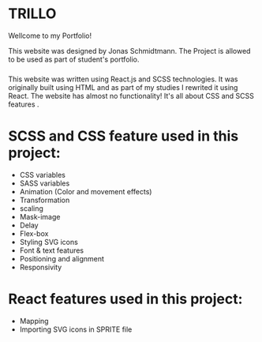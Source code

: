 # TRILLO

Wellcome to my Portfolio!

This website was designed by Jonas Schmidtmann. The Project is allowed to be used as part of student's portfolio.


###
This website was written using React.js and SCSS technologies.
It was originally built using HTML and as part of my studies I rewrited it using React. 
The website has almost no functionality! It's all about CSS and SCSS features .

### 
###

# SCSS and CSS feature used in this project:
* CSS variables
* SASS variables
* Animation (Color and movement effects)
* Transformation
* scaling
* Mask-image
* Delay
* Flex-box
* Styling SVG icons
* Font & text features 
* Positioning and alignment
* Responsivity

# React features used in this project:
* Mapping
* Importing SVG icons in SPRITE file

